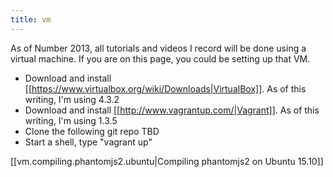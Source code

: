 ```yaml
---
title: vm
---
```

As of Number 2013, all tutorials and videos I record will be done using a virtual machine. If you are on this page, you could be setting up that VM.

* Download and install [[https://www.virtualbox.org/wiki/Downloads|VirtualBox]]. As of this writing, I'm using 4.3.2
* Download and install [[http://www.vagrantup.com/|Vagrant]]. As of this writing, I'm using 1.3.5
* Clone the following git repo TBD
* Start a shell, type "vagrant up"

[[vm.compiling.phantomjs2.ubuntu|Compiling phantomjs2 on Ubuntu 15.10]]